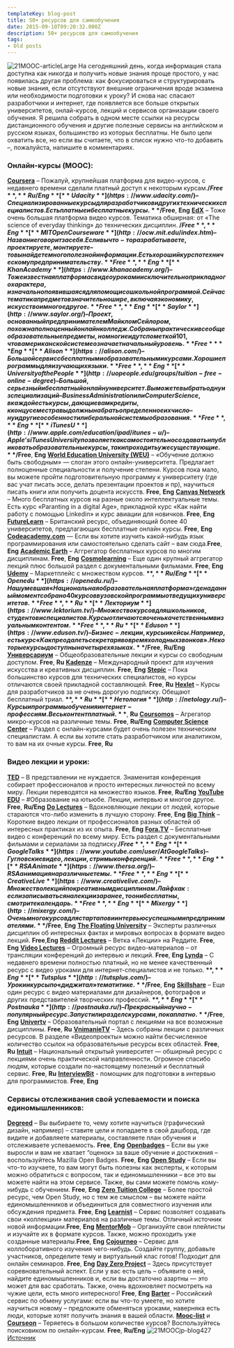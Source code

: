 ```yaml
---
templateKey: blog-post
title: 50+ ресурсов для самообучения
date: 2015-09-10T09:20:32.000Z
description: 50+ ресурсов для самообучения
tags:
- Old posts
---
```


![21MOOC-articleLarge](/img/29b8b24a-af0e-421c-a687-819c826203d7.jpg) На сегодняшний день, когда информация стала доступна как никогда и получить новые знания проще простого, у нас появилась другая проблема: как фокусироваться и структурировать новые знания, если отсутствуют внешние ограничения вроде экзамена или необходимости подготовки к уроку? И снова нас спасают разработчики и интернет, где появляется все больше открытых университетов, онлай-курсов, лекций и сервисов организации своего обучения. Я решила собрать в одном месте ссылки на ресурсы дистанционного обучения и другие полезные сервисы на английском и русском языках, большинство из которых бесплатны. Не было цели охватить все, но если вы считаете, что в список нужно что-то добавить –, пожалуйста, напишите в комментариях.  

### Онлайн-курсы (MOOC):

[**Coursera**](https://www.coursera.org/) – Пожалуй, крупнейшая платформа для видео-курсов, c недавнего времени сделали платный доступ к некоторым курсам.**$/Free**, **Ru/Eng** [**Udacity**](https://www.udacity.com/) – Cпециализированные курсы для разработчиков и других технических специалистов. Есть платные и бесплатные курсы.**$/Free**, **Eng** [**EdX**](https://www.edx.org/) – Тоже очень большая платформа видео курсов. Тематика обширная: от «The science of everyday thinking» до технических дисциплин. **$/Free**, **Eng** [**MIT Open Courseware**](http://ocw.mit.edu/index.htm) – Название говорит за себя. Если вы что-то разрабатываете, проектируете, монтируете – то вы найдете много полезной информации. Есть хороший курс по техническому предпринимательству. **Free**, **Eng** [**Khan Academy**](https://www.khanacademy.org/) – Тоже известная платформа с видеоуроками исключительно прикладного характера, изначально появившаяся для помощи со школьной программой. Сейчас тематика предметов значительно шире, включая экономику, искусство и многое другое.**Free**, **Eng** [**Saylor**](http://www.saylor.org/) – Проект, основанный предпринимателем Майклом Сейлором, похож на полноценный онлайн колледж. Собраны практически все общеобразовательные предметы, но многие идут с пометкой 101, что в американской системе означает начальный уровень. **Free****Eng** [**Alison**](https://alison.com/) – Большой сервис с бесплатными образовательными курсами. Хорошие программы для изучающих языки. **Free**, **Eng** [**University of the People**](http://uopeople.edu/groups/tuition-free-online-degree) – Большой, серьезный и бесплатный онлайн университет. Вы можете выбрать одну из специализаций – Business Administration или Computer Science, в каждой есть курсы, дающие вам кредиты, к концу семестра вы должны набрать определенное их число – ну и другие особенности либеральной системы образования. **Free**, **Eng** [**iTunes U**](http://www.apple.com/education/ipad/itunes-u/) – Apple’s iTunes University позволяет как самостоятельно создавать и публиковать образовательные курсы, так и проходить уже существующие. **$/Free**, **Eng** [**World Education University (WEU)**](http://www.theweu.com/) – «Обучение должно быть свободным» — слоган этого онлайн-университета. Предлагает полноценные специальности и получение степени. Курсов пока мало, вы можете пройти подготовительную программу к университету (где вас учат писать эссе, делать презентации проектов и пр), научиться писать книги или получить доцента искусств. **Free**, **Eng** [**Canvas Network**](https://www.canvas.net/) – Много бесплатных курсов на разные около интеллектуальные темы. Есть курс «Paranting in a digital Age», прикладной курс «Как найти работу с помощью Linkedin» и курс авиации для новичков. **Free**, **Eng** [**FutureLearn**](https://www.futurelearn.com/) – Британский ресурс, объединяющий более 40 университетов, предлагающих бесплатные онлайн курсы. **Free**, **Eng** [**Codeacademy.com**](https://www.codecademy.com/) — Если вы хотите изучить какой-нибудь язык программирования или самостоятельно сделать сайт – вам сюда.**Free**, **Eng** [**Academic Earth**](http://academicearth.org/) – Аггрегатор бесплатных курсов по многим дисциплинам. **Free**, **Eng** [**Cosmolearning**](http://cosmolearning.org/) – Еще один крупный аггрегатор лекций плюс большой раздел с документальными фильмами. **Free**, **Eng** [**Udemy**](https://www.udemy.com/) – Маркетплейс с множеством курсов. **$**, **Ru/Eng** [**Openedu**](https://openedu.ru/) – Нашумевшая «Национальная образовательная платформа» где на данный момент собрано 40 курсов вузовской программы от ведущих университетов. **Free**, **Ru** [**Лекториум**](https://www.lektorium.tv/) – Множество курсов для школьников, студентов и специалистов. Курсы отличаются очень качетственным визуальным контентом. **Free**, **Ru** [**Eduson**](https://www.eduson.tv/) – Бизнес-лекции, курсы и кейсы. Например, есть курс «Как преодалеть секретаря во время холодных звонков». Некоторые курсы доступны на четырех языках. **$/Free**, **Ru/Eng** [**Универсариум**](http://universarium.org/) – Общеобразовательные лекции и курсы со свободным доступом. **Free**, **Ru** [**Kadenze**](https://www.kadenze.com/) – Международный проект для изучения искусства и креативных дисциплин. **Free**, **Eng** [**Stepic**](https://stepic.org/) – Пока большинство курсов для технических специалистов, но курсы отличаются своей прикладной составляющей. **Free**, **Ru** [**Hexlet**](https://ru.hexlet.io/) – Курсы для разработчиков за не очень дорогую подписку. Обещают бесплатный триал. **$**, **Ru** [**Нетология**](http://netology.ru/) – Курсы и программы обучения интернет-профессиям. Весь контент платный. **$**, **Ru** [**Coursomos**](https://coursmos.com/) – Агрегатор микро-курсов на различные темы. **Free**, **Ru/Eng** [**Computer Science Center**](https://compscicenter.ru/online/) – Раздел с онлайн-курсами будет очень полезен техническим специалистам. А если вы хотите стать разработчиком или аналитиком, то вам на их очные курсы. **Free**, **Ru**

### Видео лекции и уроки:

[**TED**](http://www.ted.com/) – В представлении не нуждается. Знаменитая конференция собирает профессионалов и просто интересных личностей по всему миру. Лекции переводятся на множество языков. **Free**, **Ru/Eng** [**YouTube EDU**](https://www.youtube.com/education) – #Образование на ютьюбе. Лекции, интервью и многое другое. **Free**, **Ru/Eng** [**Do Lectures**](http://www.thedolectures.com/) – Вдохновляющие лекции от людей, которые стараются что-либо изменить в лучшую сторону. **Free**, **Eng** [**Big Think**](http://bigthink.com/) – Короткие видео лекции от профессионалов разных областей об интересных практиках из их опыта. **Free**, **Eng** [**Fora.TV**](http://www.fora.tv/) – Бесплатные видео с конференций по всему миру. Есть раздел с документальными фильмами и сериалами за подписку.**$/Free**, **Eng** [**Google Talks**](https://www.youtube.com/user/AtGoogleTalks) – Гугловские видео, лекции, стримы конференций. **Free**, **Eng** [**RSA Animate**](https://www.thersa.org/) – RSA анимация на различные темы. **Free**, **Eng** [**Creative Live**](https://www.creativelive.com/) – Множество лекций по креативным дисциплинам. Лайфхак: если записываться на лекции заранее, то они бесплатны, смотрите календарь. **Free**, **Eng** [**Mixergy**](http://mixergy.com/) – Очень много курсов для стартапов и интервью с успешными предпринимателями. **$/Free**, **Eng** [**The Floating University**](http://www.floatinguniversity.com/) – Эксперты различных дисциплин об интересных фактах и мировых вопросах в формате видео лекций. **Free**,**Eng** [**Reddit Lectures**](https://www.reddit.com/r/lectures/) – Ветка «Лекции» на Реддите. **Free**, **Eng** [**Video Lectures**](http://videolectures.net/) – Огромный ресурс видео-материалов – от трансляции конференций до интервью и лекций. **Free**, **Eng** [**Lynda**](http://lynda.com/) – С недавнего времени полностью платный, но не менее качественный ресурс с видео уроками для интернет-специалистов и не только. **$**, **Eng** [**Tutsplus**](http://tutsplus.com/) – Уроки и курсы по «диджитал» тематитике. **$/Free**, **Eng** [**Skillshare**](https://www.skillshare.com/) – Еще один ресурс с видео материалами для дизайнеров, фотографов и других представителей творческих профессий. **$**,**Eng** [**Postnauka**](http://postnauka.ru/) – Прекрасный научно-популярный ресурс. Запустили раздел с курсами, пока платно. **$/Free**, **Eng** [**Univertv**](http://univertv.ru/) – Образовательный портал с лекциями на все возможные дисциплины. **Free**, **Ru** [**VnimanieTV**](http://vnimanietv.ru/) – Здесь собраны лекции с различных ресурсов. В разделе «Видеопроекты» можно найти бесчисленное количество ссылок на образовательные ресурсы всех областей. **Free**, **Ru** [**Intuit**](http://www.intuit.ru/) – Национальный открытый университет — обширный ресурс с лекциями очень практической направленности. Огромное спасибо людям, которые создали по-настоящему полезный и бесплатный сервис. **Free**, **Ru** [**InterviewBit**](https://www.interviewbit.com) \- помощник для подготовки в интервью для программистов. **Free**, **Eng**

### Сервисы отслеживания свой успеваемости и поиска единомышленников:

[**Degreed**](/img/https://degreed.com/) – Вы выбираете то, чему хотите научиться (графический дизайн, например) – ставите цели и попадаете в свой дашборд, где видите и добавляете материалы, составляете план обучения и отслеживаете успеваемость. **Free**, **Eng** [**Openbadges**](http://openbadges.org/) – Если вы уже выросли и вам не хватает “оценок» за ваше обучение и достижения – воспользуйтесь Mazilla Open Badges. **Free**, **Eng** [**Open Study**](http://openstudy.com/) – Если вы что-то изучаете, то вам могут быть полезны как эксперты, к которым можно обратиться с вопросом, так и единомышленники – все это вы можете найти на этом сервисе. Также, вы сами можете помочь кому-нибудь с обучением. **Free**, **Eng** [**Zero Tuition College**](http://www.ztcollege.com/) – Более простой ресурс, чем Open Study, но с тем же смыслом – вы можете найти единомышленников и объединиться для совместного изучения или обсуждения предмета. **Free**, **Eng** [**Learnist**](http://learni.st/) – Сервис позволяет создавать свои «коллекции» материалов на различные темы. Отличный источник новой информации.**Free**, **Eng** [**MentorMob**](https://www.mentormob.com/) – Организуйте свои плейлисты и изучайте их в формате курсов. Также, можно проходить уже созданные материалы.**Free**, **Eng** [**Cojourneo**](http://workshops.cojourneo.com/) – Сервис для коллоборативного изучения чего-нибудь. Создайте группу, добавьте участников, определите тему и виртуальный клас готов! Подходит для онлайн семинаров. **Free**, **Eng** [**Day Zero Project**](https://dayzeroproject.com/) – Здесь присутствует соревновательный аспект. Если у вас есть цель – объявите о ней, найдите единомышленников и, если вы достаточно азартны — это может для вас сработать. Также, очень вдохновляет посмотреть на чужие цели, есть много интересного! **Free**, **Eng** [**Barter**](http://barter.ru/) – Российский сервис по обмену услугами: если вы что-то умеете, но хотите научиться новому – предложите обменяться уроками, наверняка есть люди, которые хотят получить знания в вашей области. [**Mooc-list**](https://www.mooc-list.com/) и [**Courseon**](http://courseon.ru/) – Теряетесь в большом количестве курсов? Воспользуйтесь поисковиком по онлайн-курсам. **Free**, **Ru/Eng** ![21MOOCjp-blog427](23c42766-90fd-4512-989d-83ab396dfbb5.jpg) [Источник](http://habrahabr.ru)